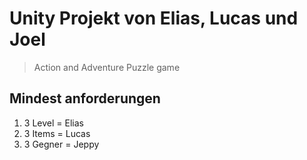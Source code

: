 # Unity Projekt von Elias, Lucas und Joel
> Action and Adventure Puzzle game
## Mindest anforderungen
<ol>
  <li>3 Level = Elias</li>
  <li>3 Items = Lucas</li>
  <li>3 Gegner = Jeppy</li>
</ol>
